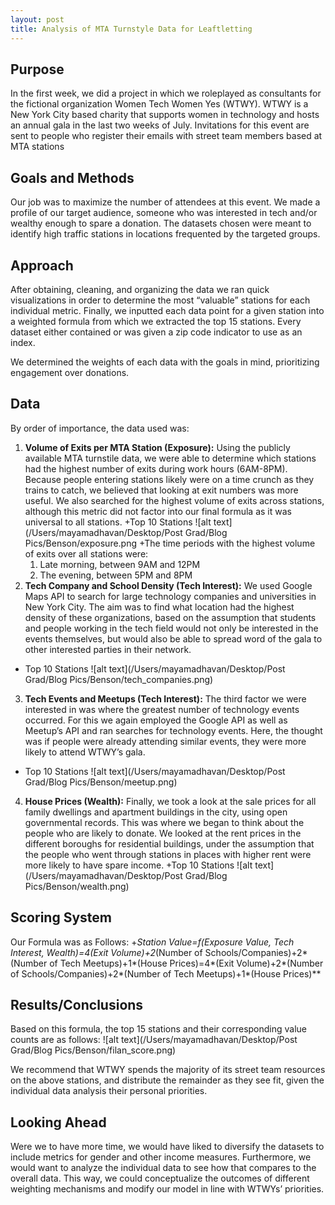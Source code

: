 ```yaml
---
layout: post
title: Analysis of MTA Turnstyle Data for Leaftletting
---
```


## Purpose
In the first week, we did a project in which we roleplayed as consultants for the fictional organization Women Tech Women Yes (WTWY). WTWY is a New York City based charity that supports women in technology and hosts an annual gala in the last two weeks of July. Invitations for this event are sent to people who register their emails with street team members based at MTA stations

## Goals and Methods
Our job was to maximize the number of attendees at this event. We made a profile of our target audience, someone who was interested in tech and/or wealthy enough to spare a donation. The datasets chosen were meant to identify high traffic stations in locations frequented by the targeted groups. 

## Approach
After obtaining, cleaning, and organizing the data we ran quick visualizations in order to determine the most “valuable” stations for each individual metric.  Finally, we inputted each data point for a given station into a weighted formula from which we extracted the top 15 stations. Every dataset either contained or was given a zip code indicator to use as an index.

We determined the weights of each data with the goals in mind, prioritizing engagement over donations.

## Data
By order of importance, the data used was:
1. **Volume of Exits per MTA Station (Exposure):** Using the publicly available MTA turnstile data, we were able to determine which stations had the highest number of exits during work hours (6AM-8PM). Because people entering stations likely were on a time crunch as they trains to catch, we believed that looking at exit numbers was more useful. We also searched for the highest volume of exits across stations, although this metric did not factor into our final formula as it was universal to all stations.
  +Top 10 Stations
  ![alt text](/Users/mayamadhavan/Desktop/Post Grad/Blog Pics/Benson/exposure.png
  +The time periods with the highest volume of exits over all stations were:
    1. Late morning, between 9AM and 12PM
    2. The evening, between 5PM and 8PM
2. **Tech Company and School Density (Tech Interest):** We used Google Maps API to search for large technology companies and universities in New York City. The aim was to find what location had the highest density of these organizations, based on the assumption that students and people working in the tech field would not only be interested in the events themselves, but would also be able to spread word of the gala to other interested parties in their network.
  + Top 10 Stations
  ![alt	text](/Users/mayamadhavan/Desktop/Post Grad/Blog Pics/Benson/tech_companies.png)
3. **Tech Events and Meetups (Tech Interest):** The third factor we were interested in was where the greatest number of technology events occurred. For this we again employed the Google API as well as Meetup’s API and ran searches for technology events. Here, the thought was if people were already attending similar events, they were more likely to attend WTWY’s gala. 
  + Top 10 Stations
  ![alt	text](/Users/mayamadhavan/Desktop/Post Grad/Blog Pics/Benson/meetup.png)
4. **House Prices (Wealth):** Finally, we took a look at the sale prices for all family dwellings and apartment buildings in the city, using open governmental records. This was where we began to think about the people who are likely to donate. We looked at the rent prices in the different boroughs for residential buildings, under the assumption that the people who went through stations in places with higher rent were more likely to have spare income.
  +Top 10 Stations
  ![alt text](/Users/mayamadhavan/Desktop/Post Grad/Blog Pics/Benson/wealth.png)
  
## Scoring System
Our Formula was as Follows:
+**Station Value=f(Exposure Value, Tech Interest, Wealth)=4*(Exit Volume)+2*(Number of Schools/Companies)+2*(Number of Tech Meetups)+1*(House Prices)=4*(Exit Volume)+2*(Number of Schools/Companies)+2*(Number of Tech Meetups)+1*(House Prices)**

## Results/Conclusions
Based on this formula, the top 15 stations and their corresponding value counts are as follows:
![alt text](/Users/mayamadhavan/Desktop/Post Grad/Blog Pics/Benson/filan_score.png)

We recommend that WTWY spends the majority of its street team resources on the above stations, and distribute the remainder as they see fit, given the individual data analysis their personal priorities.


## Looking Ahead
Were we to have more time, we would have liked to diversify the datasets to include metrics for gender and other income measures. Furthermore, we would want to analyze the individual data to see how that compares to the overall data. This way, we could conceptualize the outcomes of different weighting mechanisms and modify our model in line with WTWYs’ priorities.
